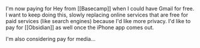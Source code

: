 I'm now paying for Hey from [[Basecamp]] when I could have Gmail for free. I want to keep doing this, slowly replacing online services that are free for paid services (like search engines) because I'd like more privacy. I'd like to pay for [[Obsidian]] as well once the iPhone app comes out. 

I'm also considering pay for media... 